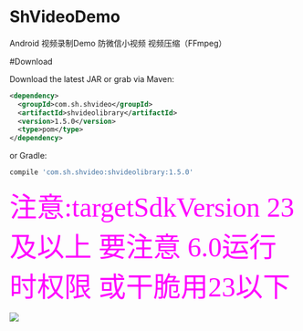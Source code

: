 # ShVideoDemo
Android 视频录制Demo 防微信小视频 视频压缩（FFmpeg）

#Download

Download the latest JAR or grab via Maven:
~~~xml
<dependency>
  <groupId>com.sh.shvideo</groupId>
  <artifactId>shvideolibrary</artifactId>
  <version>1.5.0</version>
  <type>pom</type>
</dependency>
~~~
or Gradle:
~~~gradle
compile 'com.sh.shvideo:shvideolibrary:1.5.0'
~~~
<font color=#ff0022ff size=7 face="黑体">注意:targetSdkVersion 23 及以上 要注意 6.0运行时权限 或干脆用23以下</font>

![](1.gif)